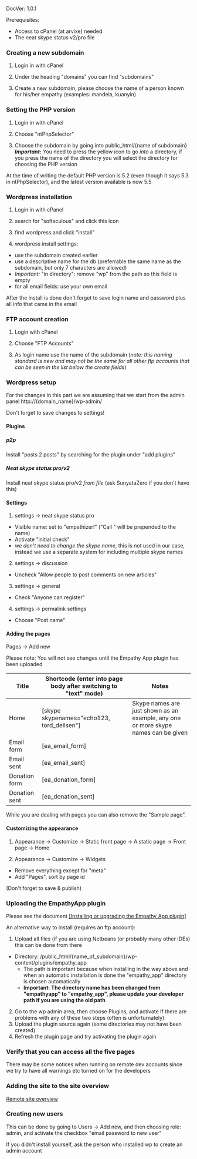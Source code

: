 DocVer: 1.0.1


Prerequisites:
* Access to cPanel (at arvixe) needed
* The neat skype status v2/pro file


### Creating a new subdomain

1. Login in with cPanel

2. Under the heading "domains" you can find "subdomains"

3. Create a new subdomain, please choose the name of a person known for his/her empathy (examples: mandela, kuanyin)


### Setting the PHP version

1. Login in with cPanel

2. Choose "ntPhpSelector"

3. Choose the subdomain by going into public_html/{name of subdomain} ***Important:*** You need to press the yellow icon to go *into* a directory, if you press the name of the directory you will select the directory for choosing the PHP version

At the time of writing the default PHP version is 5.2 (even though it says 5.3 in ntPhpSelector), and the latest version available is now 5.5


### Wordpress installation

1. Login in with cPanel

2. search for "softaculous" and click this icon

3. find wordpress and click "install"

4. wordpress install settings:
  * use the subdomain created earlier
  * use a descriptive name for the db (preferrable the same name as the subdomain, but only 7 characters are allowed)
  * *Important:* "in directory": remove "wp" from the path so this field is empty
  * for all email fields: use your own email

  After the install is done don't forget to save login name and password plus all info that came in the email


### FTP account creation

1. Login with cPanel

2. Choose "FTP Accounts"

3. As login name use the name of the subdomain (*note: this naming standard is new and may not be the same for all other ftp accounts that can be seen in the list below the create fields*)


### Wordpress setup

For the changes in this part we are assuming that we start from the admin panel http://{domain_name}/wp-admin/

Don't forget to save changes to settings!


#### Plugins

##### p2p

Install "posts 2 posts" by searching for the plugin under "add plugins"

##### Neat skype status pro/v2

Install neat skype status pro/v2 *from file* (ask SunyataZero if you don't have this)

#### Settings

1. settings -> neat skype status pro
  * Visible name: set to "empathizer!" ("Call " will be prepended to the name)
  * Activate "initial check"
  * *we don't need to change the skype name*, this is not used in our case, instead we use a separate system for including multiple skype names

2. settings -> discussion
  * Uncheck "Allow people to post comments on new articles"

3. settings -> general
  * Check "Anyone can register"

4. settings -> permalink settings
  * Choose "Post name"


#### Adding the pages

Pages -> Add new

Please note: You will not see changes until the Empathy App plugin has been uploaded

Title | Shortcode (enter into page body after switching to "text" mode) | Notes
--- | --- | ---
Home | [skype skypenames="echo123, tord_dellsen"] | Skype names are just shown as an example, any one or more skype names can be given
Email form | [ea_email_form]
Email sent | [ea_email_sent]
Donation form | [ea_donation_form]
Donation sent | [ea_donation_sent]

While you are dealing with pages you can also remove the "Sample page".


#### Customizing the appearance

1. Appearance -> Customize -> Static front page -> A static page -> Front page -> Home

2. Appearance -> Customize -> Widgets
  * Remove everything except for "meta"
  * Add "Pages", sort by page id

(Don't forget to save & publish)


### Uploading the EmpathyApp plugin

Please see the document [[Installing or upgrading the Empathy App plugin]](installing-or-upgrading-ea-plugin.md)

An alternative way to install (requires an ftp account):

1. Upload all files (if you are using Netbeans (or probably many other IDEs) this can be done from there
  * Directory: /public_html/{name_of_subdomain}/wp-content/plugins/empathy_app
    * The path is important because when installing in the way above and when an automatic installation is done the "empathy_app" directory is chosen automatically
    * **Important: The directory name has been changed from "empathyapp" to "empathy_app", please update your developer path if you are using the old path**
2. Go to the wp admin area, then choose Plugins, and activate
  If there are problems with any of these two steps (often is unforturnately):
  1. Upload the plugin source again (some directories may not have been created)
  2. Refresh the plugin page and try activating the plugin again


### Verify that you can access all the five pages

There may be some notices when running on remote dev accounts since we try to have all warnings etc turned on for the developers


### Adding the site to the site overview

[Remote site overview](https://github.com/EmpathyApp/EmpathyApp/wiki/Remote-site-overview/)


### Creating new users

This can be done by going to Users -> Add new, and then choosing role: admin, and activate the checkbox "email password to new user"

If you didn't install yourself, ask the person who installed wp to create an admin account


